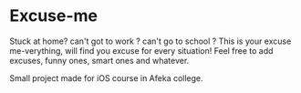 # Excuse-me

Stuck at home? can't got to work ? can't go to school ? This is your excuse me-verything, will find you excuse for every situation! Feel free to add excuses, funny ones, smart ones and whatever.

Small project made for iOS course in Afeka college.
